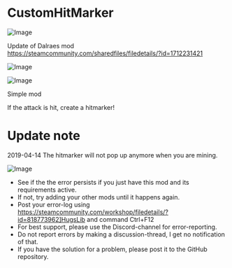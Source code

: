# CustomHitMarker

![Image](https://i.imgur.com/buuPQel.png)

Update of Dalraes mod
https://steamcommunity.com/sharedfiles/filedetails/?id=1712231421

![Image](https://i.imgur.com/pufA0kM.png)

	
![Image](https://i.imgur.com/Z4GOv8H.png)


Simple mod

If the attack is hit, create a hitmarker!

# Update note


2019-04-14 The hitmarker will not pop up anymore when you are mining.


![Image](https://i.imgur.com/PwoNOj4.png)



-  See if the the error persists if you just have this mod and its requirements active.
-  If not, try adding your other mods until it happens again.
-  Post your error-log using https://steamcommunity.com/workshop/filedetails/?id=818773962]HugsLib and command Ctrl+F12
-  For best support, please use the Discord-channel for error-reporting.
-  Do not report errors by making a discussion-thread, I get no notification of that.
-  If you have the solution for a problem, please post it to the GitHub repository.




